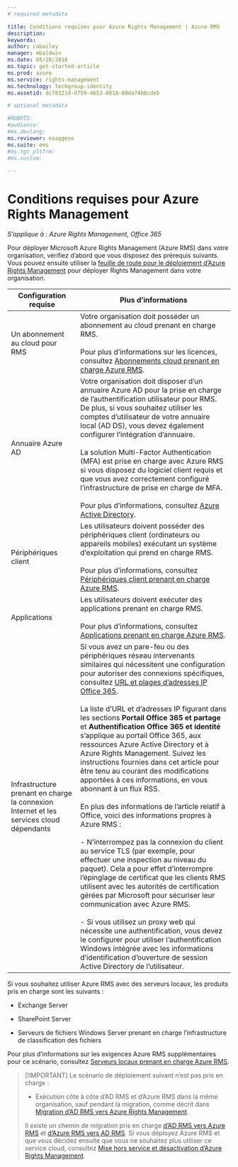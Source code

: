 ```yaml
---
# required metadata

title: Conditions requises pour Azure Rights Management | Azure RMS
description:
keywords:
author: cabailey
manager: mbaldwin
ms.date: 05/20/2016
ms.topic: get-started-article
ms.prod: azure
ms.service: rights-management
ms.technology: techgroup-identity
ms.assetid: dc78321d-d759-4653-8818-80da74b6cdeb

# optional metadata

#ROBOTS:
#audience:
#ms.devlang:
ms.reviewer: esaggese
ms.suite: ems
#ms.tgt_pltfrm:
#ms.custom:

---
```


# Conditions requises pour Azure Rights Management

*S’applique à : Azure Rights Management, Office 365*


Pour déployer Microsoft Azure Rights Management (Azure RMS) dans votre organisation, vérifiez d’abord que vous disposez des prérequis suivants. Vous pouvez ensuite utiliser la [feuille de route pour le déploiement d’Azure Rights Management](../plan-design/deployment-roadmap.md) pour déployer Rights Management dans votre organisation.

|Configuration requise|Plus d’informations|
|---------------|--------------------|
|Un abonnement au cloud pour RMS|Votre organisation doit posséder un abonnement au cloud prenant en charge RMS.<br /><br />Pour plus d’informations sur les licences, consultez [Abonnements cloud prenant en charge Azure RMS](requirements-subscriptions.md).|
|Annuaire Azure AD|Votre organisation doit disposer d’un annuaire Azure AD pour la prise en charge de l’authentification utilisateur pour RMS. De plus, si vous souhaitez utiliser les comptes d’utilisateur de votre annuaire local (AD DS), vous devez également configurer l’intégration d’annuaire.<br /><br />La solution Multi-Factor Authentication (MFA) est prise en charge avec Azure RMS si vous disposez du logiciel client requis et que vous avez correctement configuré l’infrastructure de prise en charge de MFA.<br /><br />Pour plus d’informations, consultez [Azure Active Directory](requirements-azure-ad.md).|
|Périphériques client|Les utilisateurs doivent posséder des périphériques client (ordinateurs ou appareils mobiles) exécutant un système d’exploitation qui prend en charge RMS.<br /><br />Pour plus d’informations, consultez [Périphériques client prenant en charge Azure RMS](requirements-client-devices.md).|
|Applications|Les utilisateurs doivent exécuter des applications prenant en charge RMS.<br /><br />Pour plus d’informations, consultez [Applications prenant en charge Azure RMS](requirements-applications.md).|
|Infrastructure prenant en charge la connexion Internet et les services cloud dépendants|Si vous avez un pare-feu ou des périphériques réseau intervenants similaires qui nécessitent une configuration pour autoriser des connexions spécifiques, consultez [URL et plages d’adresses IP Office 365](https://support.office.com/en-US/article/Office-365-URLs-and-IP-address-ranges-8548a211-3fe7-47cb-abb1-355ea5aa88a2).<br /><br />La liste d’URL et d’adresses IP figurant dans les sections **Portail Office 365 et partage** et **Authentification Office 365 et identité** s’applique au portail Office 365, aux ressources Azure Active Directory et à Azure Rights Management. Suivez les instructions fournies dans cet article pour être tenu au courant des modifications apportées à ces informations, en vous abonnant à un flux RSS.<br /><br />En plus des informations de l’article relatif à Office, voici des informations propres à Azure RMS :<br /><br />- N’interrompez pas la connexion du client au service TLS (par exemple, pour effectuer une inspection au niveau du paquet). Cela a pour effet d’interrompre l’épinglage de certificat que les clients RMS utilisent avec les autorités de certification gérées par Microsoft pour sécuriser leur communication avec Azure RMS.<br /><br />- Si vous utilisez un proxy web qui nécessite une authentification, vous devez le configurer pour utiliser l’authentification Windows intégrée avec les informations d’identification d’ouverture de session Active Directory de l’utilisateur.|

Si vous souhaitez utiliser Azure RMS avec des serveurs locaux, les produits pris en charge sont les suivants :

-   Exchange Server

-   SharePoint Server

-   Serveurs de fichiers Windows Server prenant en charge l’infrastructure de classification des fichiers

Pour plus d’informations sur les exigences Azure RMS supplémentaires pour ce scénario, consultez [Serveurs locaux prenant en charge Azure RMS](requirements-servers.md).

> [!IMPORTANT] Le scénario de déploiement suivant n’est pas pris en charge :
> 
> -   Exécution côte à côte d’AD RMS et d’Azure RMS dans la même organisation, sauf pendant la migration, comme décrit dans [Migration d’AD RMS vers Azure Rights Management](../plan-design/migrate-from-ad-rms-to-azure-rms.md).
> 
> Il existe un chemin de migration pris en charge [d’AD RMS vers Azure RMS](http://technet.microsoft.com/library/Dn858447.aspx) et [d’Azure RMS vers AD RMS](http://msdn.microsoft.com/library/azure/dn629429.aspx). Si vous déployez Azure RMS et que vous décidez ensuite que vous ne souhaitez plus utiliser ce service cloud, consultez [Mise hors service et désactivation d’Azure Rights Management](../deploy-use/decommission-deactivate.md).





<!--HONumber=May16_HO3-->


